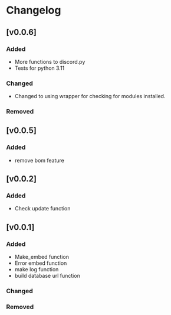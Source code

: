 # Changelog

<!-- markdownlint-disable MD001 MD003 MD024 -->

<!--

[LATEST]
---

### Added

### Changed

### Removed
-->


[v0.0.6]
---

### Added

- More functions to discord.py
- Tests for python 3.11

### Changed

- Changed to using wrapper for checking for modules installed.

### Removed


[v0.0.5]
---

### Added

- remove bom feature


[v0.0.2]
---

### Added

- Check update function


[v0.0.1]
---

### Added

- Make_embed function
- Error embed function
- make log function
- build database url function

### Changed

### Removed